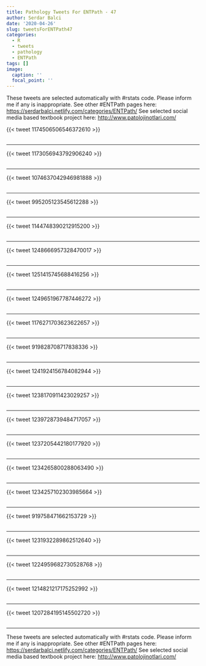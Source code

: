 ```yaml
---
title: Pathology Tweets For ENTPath - 47
author: Serdar Balci
date: '2020-04-26'
slug: tweetsForENTPath47
categories:
  - R
  - tweets
  - pathology
  - ENTPath
tags: []
image:
  caption: ''
  focal_point: ''
---
```



These tweets are selected automatically with #rstats code. Please inform me if any is inappropriate.
See other #ENTPath pages here: https://serdarbalci.netlify.com/categories/ENTPath/ 
See selected social media based textbook project here: http://www.patolojinotlari.com/

{{< tweet 1174506506546372610 >}}
<br>
<br>
<hr>
{{< tweet 1173056943792906240 >}}
<br>
<br>
<hr>
{{< tweet 1074637042946981888 >}}
<br>
<br>
<hr>
{{< tweet 995205123545612288 >}}
<br>
<br>
<hr>
{{< tweet 1144748390212915200 >}}
<br>
<br>
<hr>
{{< tweet 1248666957328470017 >}}
<br>
<br>
<hr>
{{< tweet 1251415745688416256 >}}
<br>
<br>
<hr>
{{< tweet 1249651967787446272 >}}
<br>
<br>
<hr>
{{< tweet 1176271703623622657 >}}
<br>
<br>
<hr>
{{< tweet 919828708717838336 >}}
<br>
<br>
<hr>
{{< tweet 1241924156784082944 >}}
<br>
<br>
<hr>
{{< tweet 1238170911423029257 >}}
<br>
<br>
<hr>
{{< tweet 1239728739484717057 >}}
<br>
<br>
<hr>
{{< tweet 1237205442180177920 >}}
<br>
<br>
<hr>
{{< tweet 1234265800288063490 >}}
<br>
<br>
<hr>
{{< tweet 1234257102303985664 >}}
<br>
<br>
<hr>
{{< tweet 919758471662153729 >}}
<br>
<br>
<hr>
{{< tweet 1231932289862512640 >}}
<br>
<br>
<hr>
{{< tweet 1224959682730528768 >}}
<br>
<br>
<hr>
{{< tweet 1214821217175252992 >}}
<br>
<br>
<hr>
{{< tweet 1207284195145502720 >}}
<br>
<br>
<hr>


These tweets are selected automatically with #rstats code. Please inform me if any is inappropriate.
See other #ENTPath pages here: https://serdarbalci.netlify.com/categories/ENTPath/ 
See selected social media based textbook project here: http://www.patolojinotlari.com/
